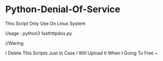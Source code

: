 # Python-Denial-Of-Service
This Script Only Use On Linux System 

Usage : python3 fasthttpdos.py


//Waring

I Delete This Scripts Just In Case
I Will Upload It When I Going To Free ~
